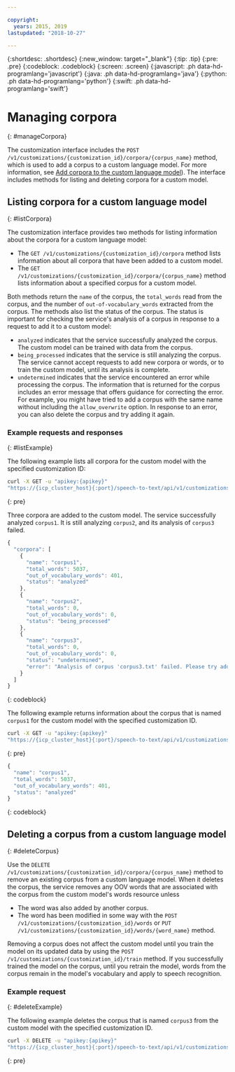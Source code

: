 ```yaml
---

copyright:
  years: 2015, 2019
lastupdated: "2018-10-27"

---
```


{:shortdesc: .shortdesc}
{:new_window: target="_blank"}
{:tip: .tip}
{:pre: .pre}
{:codeblock: .codeblock}
{:screen: .screen}
{:javascript: .ph data-hd-programlang='javascript'}
{:java: .ph data-hd-programlang='java'}
{:python: .ph data-hd-programlang='python'}
{:swift: .ph data-hd-programlang='swift'}

# Managing corpora
{: #manageCorpora}

The customization interface includes the `POST /v1/customizations/{customization_id}/corpora/{corpus_name}` method, which is used to add a corpus to a custom language model. For more information, see [Add corpora to the custom language model](/docs/services/speech-to-text-icp/language-create.html#addCorpora)). The interface includes methods for listing and deleting corpora for a custom model.

## Listing corpora for a custom language model
{: #listCorpora}

The customization interface provides two methods for listing information about the corpora for a custom language model:

-   The `GET /v1/customizations/{customization_id}/corpora` method lists information about all corpora that have been added to a custom model.
-   The `GET /v1/customizations/{customization_id}/corpora/{corpus_name}` method lists information about a specified corpus for a custom model.

Both methods return the `name` of the corpus, the `total_words` read from the corpus, and the number of `out-of-vocabulary_words` extracted from the corpus. The methods also list the status of the corpus. The status is important for checking the service's analysis of a corpus in response to a request to add it to a custom model:

-   `analyzed` indicates that the service successfully analyzed the corpus. The custom model can be trained with data from the corpus.
-   `being_processed` indicates that the service is still analyzing the corpus. The service cannot accept requests to add new corpora or words, or to train the custom model, until its analysis is complete.
-   `undetermined` indicates that the service encountered an error while processing the corpus. The information that is returned for the corpus includes an error message that offers guidance for correcting the error. For example, you might have tried to add a corpus with the same name without including the `allow_overwrite` option. In response to an error, you can also delete the corpus and try adding it again.

### Example requests and responses
{: #listExample}

The following example lists all corpora for the custom model with the specified customization ID:

```bash
curl -X GET -u "apikey:{apikey}"
"https://{icp_cluster_host}{:port}/speech-to-text/api/v1/customizations/{customization_id}/corpora"
```
{: pre}

Three corpora are added to the custom model. The service successfully analyzed `corpus1`. It is still analyzing `corpus2`, and its analysis of `corpus3` failed.

```javascript
{
  "corpora": [
    {
      "name": "corpus1",
      "total_words": 5037,
      "out_of_vocabulary_words": 401,
      "status": "analyzed"
    },
    {
      "name": "corpus2",
      "total_words": 0,
      "out_of_vocabulary_words": 0,
      "status": "being_processed"
    },
    {
      "name": "corpus3",
      "total_words": 0,
      "out_of_vocabulary_words": 0,
      "status": "undetermined",
      "error": "Analysis of corpus 'corpus3.txt' failed. Please try adding the corpus again by setting the 'allow_overwrite' flag to 'true'."
    }
  ]
}
```
{: codeblock}

The following example returns information about the corpus that is named `corpus1` for the custom model with the specified customization ID.

```bash
curl -X GET -u "apikey:{apikey}"
"https://{icp_cluster_host}{:port}/speech-to-text/api/v1/customizations/{customization_id}/corpora/corpus1"
```
{: pre}

```javascript
{
  "name": "corpus1",
  "total_words": 5037,
  "out_of_vocabulary_words": 401,
  "status": "analyzed"
}
```
{: codeblock}

## Deleting a corpus from a custom language model
{: #deleteCorpus}

Use the `DELETE /v1/customizations/{customization_id}/corpora/{corpus_name}` method to remove an existing corpus from a custom language model. When it deletes the corpus, the service removes any OOV words that are associated with the corpus from the custom model's words resource unless

-   The word was also added by another corpus.
-   The word has been modified in some way with the `POST /v1/customizations/{customization_id}/words` or `PUT /v1/customizations/{customization_id}/words/{word_name}` method.

Removing a corpus does not affect the custom model until you train the model on its updated data by using the `POST /v1/customizations/{customization_id}/train` method. If you successfully trained the model on the corpus, until you retrain the model, words from the corpus remain in the model's vocabulary and apply to speech recognition.

### Example request
{: #deleteExample}

The following example deletes the corpus that is named `corpus3` from the custom model with the specified customization ID.

```bash
curl -X DELETE -u "apikey:{apikey}"
"https://{icp_cluster_host}{:port}/speech-to-text/api/v1/customizations/{customization_id}/corpora/corpus3"
```
{: pre}
